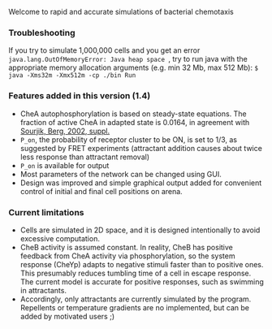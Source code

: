 Welcome to rapid and accurate simulations of bacterial chemotaxis

### Troubleshooting
If you try to simulate 1,000,000 cells and you get an error 
```java.lang.OutOfMemoryError: Java heap space ```, 
try to run java with the appropriate memory allocation arguments (e.g. min 32 Mb, max 512 Mb):
    ``` $ java -Xms32m -Xmx512m -cp ./bin Run ```

### Features added in this version (1.4)
* CheA autophosphorylation is based on steady-state equations. The fraction of active CheA in adapted state is 0.0164, in agreement with [Sourjik, Berg, 2002, suppl.](http://www.pnas.org/content/99/1/123)
* `P_on`, the probability of receptor cluster to be ON, is set to 1/3, as suggested by FRET experiments (attractant addition causes about twice less response than attractant removal)
* `P_on` is available for output
* Most parameters of the network can be changed using GUI.
* Design was improved and simple graphical output added for convenient control of initial and final cell positions on arena.

### Current limitations
* Cells are simulated in 2D space, and it is designed intentionally to avoid excessive computation.
* CheB activity is assumed constant. In reality, CheB has positive feedback from CheA activity via phosphorylation, so the system response (CheYp) 
adapts to negative stimuli faster than to positive ones. This presumably reduces tumbling time of a cell in escape response. The current model is
 accurate for positive responses, such as swimming in attractants.
* Accordingly, only attractants are currently simulated by the program. Repellents or temperature gradients are no implemented, but can be added by motivated users ;)
